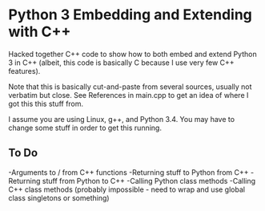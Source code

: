 Python 3 Embedding and Extending with C++
==========================================

Hacked together C++ code to show how to both embed and extend Python 3 in C++ (albeit, this code is basically C because I use very few C++ features).

Note that this is basically cut-and-paste from several sources, usually not verbatim but close. See References in main.cpp to get an idea of where I got this this stuff from.

I assume you are using Linux, g++, and Python 3.4. You may have to change some stuff in order to get this running.

To Do
------
-Arguments to / from C++ functions
-Returning stuff to Python from C++
-Returning stuff from Python to C++
-Calling Python class methods
-Calling C++ class methods (probably impossible - need to wrap and use global class singletons or something)
